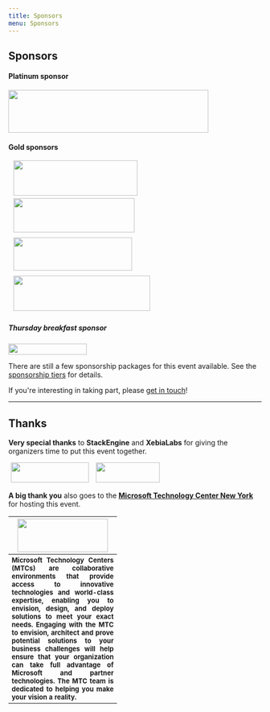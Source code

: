 ```yaml
---
title: Sponsors
menu: Sponsors
---
```


## Sponsors

#### Platinum sponsor

<img src="http://dynamicinfradays.org/events/2015-nyc/img/logentries-logo.png" width="398" height="85" style="margin: 0;">

#### Gold sponsors

<img src="http://dynamicinfradays.org/events/2015-nyc/img/clusterhq-logo.png" width="247" height="70" style="margin: 0 10px 0 10px;">

<img src="http://dynamicinfradays.org/events/2015-nyc/img/sysdig-logo.png" width="241" height="68" style="margin: 5px 10px 5px 10px;">

<img src="http://dynamicinfradays.org/events/2015-nyc/img/deis-logo.png" width="236" height="66" style="margin: 5px 10px 5px 10px;">

<img src="http://dynamicinfradays.org/events/2015-nyc/img/stackengine-logo.png" width="272" height="70" style="margin: 5px 10px 5px 10px;">


##### Thursday breakfast sponsor

<img src="http://dynamicinfradays.org/events/2015-nyc/img/gooddoglabs-logo.png" width="156" height="22" style="margin: 0;">

There are still a few sponsorship packages for this event available. See the [sponsorship tiers](/2015-nyc-sponsorship) for details.

If you're interesting in taking part, please [get in touch](mailto:2015-nyc-sponsorship@dynamicinfradays.org)!

----

## Thanks

**Very special thanks** to **StackEngine** and **XebiaLabs** for giving the organizers time to put this event together.

<img src="http://dynamicinfradays.org/events/2015-nyc/img/stackengine-logo-top.png" width="155" height="40" style="margin: 0 5px 0 5px;">

<img src="http://dynamicinfradays.org/events/2015-nyc/img/xebialabs-logo.png" width="127" height="40" style="margin: 0 5px 0 5px;">

**A big thank you** also goes to the **[Microsoft Technology Center New York](https://www.microsoft.com/en-us/mtc/locations/newyork.aspx)** for hosting this event.
<table style="border:none;vertical-align:middle;">
    <tr><th style="width:200px;text-align:center">
      <img src="http://microsoftnewengland.com/eventmanager/img/MSFT_logo_rgb_C-Gray_D.png" width="180" height="66" style="margin-left:auto;margin-right:auto;display:inline-block;">
    </th></tr>
    <tr><th style="font-size:small;text-align:justify">
      <span>Microsoft Technology Centers (MTCs) are collaborative environments that provide access to innovative technologies and world-class expertise, enabling you to envision, design, and deploy solutions to meet your exact needs. Engaging with the MTC to envision, architect and prove potential solutions to your business challenges will help ensure that your organization can take full advantage of Microsoft and partner technologies. The MTC team is dedicated to helping you make your vision a reality.</span>
    </th></tr>
</table>
